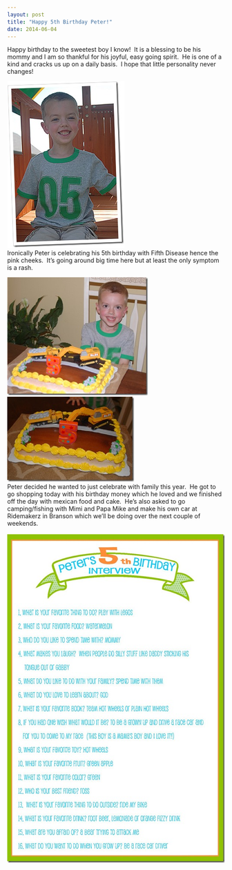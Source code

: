 ```yaml
---
layout: post
title: "Happy 5th Birthday Peter!"
date: 2014-06-04
---
```


<p>Happy birthday to the sweetest boy I know!&#160; It is a blessing to be his mommy and I am so thankful for his joyful, easy going spirit.&#160; He is one of a kind and cracks us up on a daily basis.&#160; I hope that little personality never changes!&#160; </p>  <p><a href="/assets/images/DSC_6371.jpg"><img title="DSC_6371" style="border-top: 0px; border-right: 0px; background-image: none; border-bottom: 0px; padding-top: 0px; padding-left: 0px; border-left: 0px; display: inline; padding-right: 0px" border="0" alt="DSC_6371" src="/assets/images/DSC_6371_thumb.jpg" width="272" height="387" /></a>    <br />Ironically Peter is celebrating his 5th birthday with Fifth Disease hence the pink cheeks.&#160; It’s going around big time here but at least the only symptom is a rash.&#160; </p>  <p><a href="/assets/images/DSC_6383.jpg"><img title="DSC_6383" style="border-top: 0px; border-right: 0px; background-image: none; border-bottom: 0px; padding-top: 0px; padding-left: 0px; border-left: 0px; display: inline; padding-right: 0px" border="0" alt="DSC_6383" src="/assets/images/DSC_6383_thumb.jpg" width="326" height="274" /></a><a href="/assets/images/DSC_6390.jpg"><img title="DSC_6390" style="border-top: 0px; border-right: 0px; background-image: none; border-bottom: 0px; padding-top: 0px; padding-left: 0px; border-left: 0px; display: inline; padding-right: 0px" border="0" alt="DSC_6390" src="/assets/images/DSC_6390_thumb.jpg" width="294" height="197" /></a>    <br />Peter decided he wanted to just celebrate with family this year.&#160; He got to go shopping today with his birthday money which he loved and we finished off the day with mexican food and cake.&#160; He’s also asked to go camping/fishing with Mimi and Papa Mike and make his own car at Ridemakerz in Branson which we’ll be doing over the next couple of weekends.&#160; <br /><a href="/assets/images/Peters-5th-birthday-interview.studio3.jpg">     <br /><img title="Peters 5th birthday interview.studio3" style="border-top: 0px; border-right: 0px; background-image: none; border-bottom: 0px; padding-top: 0px; padding-left: 0px; border-left: 0px; display: inline; padding-right: 0px" border="0" alt="Peters 5th birthday interview.studio3" src="/assets/images/Peters-5th-birthday-interview.studio3_thumb.jpg" width="587" height="762" /></a></p>
